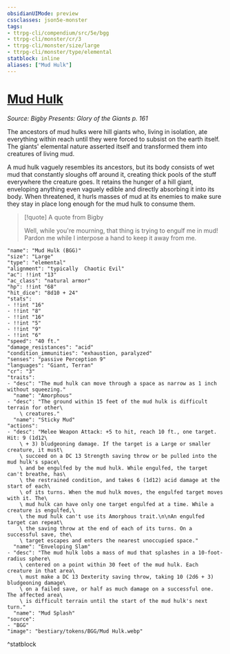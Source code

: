 ```yaml
---
obsidianUIMode: preview
cssclasses: json5e-monster
tags:
- ttrpg-cli/compendium/src/5e/bgg
- ttrpg-cli/monster/cr/3
- ttrpg-cli/monster/size/large
- ttrpg-cli/monster/type/elemental
statblock: inline
aliases: ["Mud Hulk"]
---
```

# [Mud Hulk](3-Compendium\CLI\bestiary\elemental/mud-hulk-bgg.md)
*Source: Bigby Presents: Glory of the Giants p. 161*  

The ancestors of mud hulks were hill giants who, living in isolation, ate everything within reach until they were forced to subsist on the earth itself. The giants' elemental nature asserted itself and transformed them into creatures of living mud.

A mud hulk vaguely resembles its ancestors, but its body consists of wet mud that constantly sloughs off around it, creating thick pools of the stuff everywhere the creature goes. It retains the hunger of a hill giant, enveloping anything even vaguely edible and directly absorbing it into its body. When threatened, it hurls masses of mud at its enemies to make sure they stay in place long enough for the mud hulk to consume them.

> [!quote] A quote from Bigby  
> 
> Well, while you're mourning, that thing is trying to engulf me in mud! Pardon me while I interpose a hand to keep it away from me.


```statblock
"name": "Mud Hulk (BGG)"
"size": "Large"
"type": "elemental"
"alignment": "typically  Chaotic Evil"
"ac": !!int "13"
"ac_class": "natural armor"
"hp": !!int "68"
"hit_dice": "8d10 + 24"
"stats":
- !!int "16"
- !!int "8"
- !!int "16"
- !!int "5"
- !!int "9"
- !!int "6"
"speed": "40 ft."
"damage_resistances": "acid"
"condition_immunities": "exhaustion, paralyzed"
"senses": "passive Perception 9"
"languages": "Giant, Terran"
"cr": "3"
"traits":
- "desc": "The mud hulk can move through a space as narrow as 1 inch without squeezing."
  "name": "Amorphous"
- "desc": "The ground within 15 feet of the mud hulk is difficult terrain for other\
    \ creatures."
  "name": "Sticky Mud"
"actions":
- "desc": "Melee Weapon Attack: +5 to hit, reach 10 ft., one target. Hit: 9 (1d12\
    \ + 3) bludgeoning damage. If the target is a Large or smaller creature, it must\
    \ succeed on a DC 13 Strength saving throw or be pulled into the mud hulk's space\
    \ and be engulfed by the mud hulk. While engulfed, the target can't breathe, has\
    \ the restrained condition, and takes 6 (1d12) acid damage at the start of each\
    \ of its turns. When the mud hulk moves, the engulfed target moves with it. The\
    \ mud hulk can have only one target engulfed at a time. While a creature is engulfed,\
    \ the mud hulk can't use its Amorphous trait.\n\nAn engulfed target can repeat\
    \ the saving throw at the end of each of its turns. On a successful save, the\
    \ target escapes and enters the nearest unoccupied space."
  "name": "Enveloping Slam"
- "desc": "The mud hulk lobs a mass of mud that splashes in a 10-foot-radius sphere\
    \ centered on a point within 30 feet of the mud hulk. Each creature in that area\
    \ must make a DC 13 Dexterity saving throw, taking 10 (2d6 + 3) bludgeoning damage\
    \ on a failed save, or half as much damage on a successful one. The affected area\
    \ is difficult terrain until the start of the mud hulk's next turn."
  "name": "Mud Splash"
"source":
- "BGG"
"image": "bestiary/tokens/BGG/Mud Hulk.webp"
```
^statblock